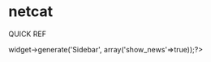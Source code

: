 netcat
======


QUICK REF
<?=nc_browse_sub(19,$browse_secondary,0,'ExternalURL IS NOT NULL');?>
<?=$nc_core->widget->generate('Sidebar', array('show_news'=>true));?>